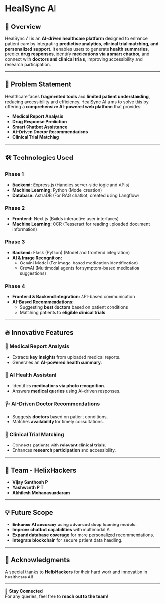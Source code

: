 # HealSync AI

## 📌 Overview

HealSync AI is an **AI-driven healthcare platform** designed to enhance patient care by integrating **predictive analytics, clinical trial matching, and personalized support**. It enables users to generate **health summaries**, predict **drug responses**, identify **medications via a smart chatbot**, and connect with **doctors and clinical trials**, improving accessibility and research participation.

---

## 🚀 Problem Statement

Healthcare faces **fragmented tools** and **limited patient understanding**, reducing accessibility and efficiency. HealSync AI aims to solve this by offering a **comprehensive AI-powered web platform** that provides:
- **Medical Report Analysis**
- **Drug Response Prediction**
- **Smart Chatbot Assistance**
- **AI-Driven Doctor Recommendations**
- **Clinical Trial Matching**

---

## 🛠️ Technologies Used

### **Phase 1**
- **Backend:** Express.js (Handles server-side logic and APIs)
- **Machine Learning:** Python (Model creation)
- **Database:** AstraDB (For RAG chatbot, created using Langflow)

### **Phase 2**
- **Frontend:** Next.js (Builds interactive user interfaces)
- **Machine Learning:** OCR (Tesseract for reading uploaded document information)

### **Phase 3**
- **Backend:** Flask (Python) (Model and frontend integration)
- **AI & Image Recognition:**  
  - Gemini Model (For image-based medication identification)  
  - CrewAI (Multimodal agents for symptom-based medication suggestions)

### **Phase 4**
- **Frontend & Backend Integration:** API-based communication
- **AI-Based Recommendations:**  
  - Suggesting **best doctors** based on patient conditions  
  - Matching patients to **eligible clinical trials**  

---

## 🔥 Innovative Features

### **📄 Medical Report Analysis**
- Extracts **key insights** from uploaded medical reports.
- Generates an **AI-powered health summary**.

### **🤖 AI Health Assistant**
- Identifies **medications via photo recognition**.
- Answers **medical queries** using AI-driven responses.

### **🩺 AI-Driven Doctor Recommendations**
- Suggests **doctors** based on patient conditions.
- Matches **availability** for timely consultations.

### **🔬 Clinical Trial Matching**
- Connects patients with **relevant clinical trials**.
- Enhances **research participation** and accessibility.

---

## 🎯 Team - HelixHackers  

- **Vijay Santhosh P**  
- **Yashwanth P T**  
- **Akhilesh Mohanasundaram**  

---

## 💡 Future Scope  
- **Enhance AI accuracy** using advanced deep learning models.  
- **Improve chatbot capabilities** with multimodal AI.  
- **Expand database coverage** for more personalized recommendations.  
- **Integrate blockchain** for secure patient data handling.  

---

## 🎤 Acknowledgments  
A special thanks to **HelixHackers** for their hard work and innovation in healthcare AI!  

---

🔗 **Stay Connected**  
For any queries, feel free to **reach out to the team**!  
